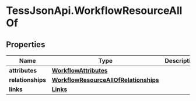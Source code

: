 # TessJsonApi.WorkflowResourceAllOf

## Properties

Name | Type | Description | Notes
------------ | ------------- | ------------- | -------------
**attributes** | [**WorkflowAttributes**](WorkflowAttributes.md) |  | [optional] 
**relationships** | [**WorkflowResourceAllOfRelationships**](WorkflowResourceAllOfRelationships.md) |  | [optional] 
**links** | [**Links**](Links.md) |  | [optional] 


